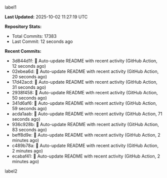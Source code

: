 
label1 
<!-- ACTIVITY_START -->
**Last Updated:** 2025-10-02 11:27:19 UTC

**Repository Stats:**
- Total Commits: 17383
- Last Commit: 12 seconds ago

**Recent Commits:**
- 3d844d1f: 🤖 Auto-update README with recent activity (GitHub Action, 12 seconds ago)
- 02ebea6d: 🤖 Auto-update README with recent activity (GitHub Action, 20 seconds ago)
- 17d42acd: 🤖 Auto-update README with recent activity (GitHub Action, 31 seconds ago)
- 2938f458: 🤖 Auto-update README with recent activity (GitHub Action, 50 seconds ago)
- 341d6af6: 🤖 Auto-update README with recent activity (GitHub Action, 59 seconds ago)
- acda1aab: 🤖 Auto-update README with recent activity (GitHub Action, 71 seconds ago)
- 936c928b: 🤖 Auto-update README with recent activity (GitHub Action, 83 seconds ago)
- beff8d9e: 🤖 Auto-update README with recent activity (GitHub Action, 2 minutes ago)
- c489b78a: 🤖 Auto-update README with recent activity (GitHub Action, 2 minutes ago)
- ecabaf41: 🤖 Auto-update README with recent activity (GitHub Action, 2 minutes ago)
<!-- ACTIVITY_END -->

label2
